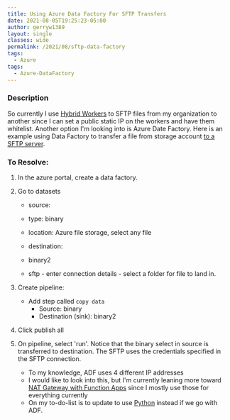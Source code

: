 ```yaml
---
title: Using Azure Data Factory For SFTP Transfers
date: 2021-08-05T19:25:23-05:00
author: gerryw1389
layout: single
classes: wide
permalink: /2021/08/sftp-data-factory
tags:
  - Azure
tags:
  - Azure-DataFactory
---
```

<!--more-->

### Description

So currently I use [Hybrid Workers](https://automationadmin.com/2020/10/using-azure-automation-logic-apps-for-sftp) to SFTP files from my organization to another since I can set a public static IP on the workers and have them whitelist. Another option I'm looking into is Azure Date Factory. Here is an example using Data Factory to transfer a file from storage account [to a SFTP server](https://docs.microsoft.com/en-us/azure/data-factory/connector-sftp).

### To Resolve:

1. In the azure portal, create a data factory.

2. Go to datasets

   - source:
   - type: binary
	- location: Azure file storage, select any file
	
   - destination:
	- binary2
	- sftp - enter connection details - select a folder for file to land in.

3. Create pipeline:

   - Add step called `copy data`
		- Source: binary
		- Destination (sink): binary2

4. Click publish all

5. On pipeline, select 'run'. Notice that the binary select in source is transferred to destination. The SFTP uses the credentials specified in the SFTP connection.

   - To my knowledge, ADF uses 4 different IP addresses
   - I would like to look into this, but I'm currently leaning more toward [NAT Gateway with Function Apps](https://automationadmin.com/2020/12/setup-nat-gateway-for-azure-functions) since I mostly use those for everything currently
   - On my to-do-list is to update to use [Python](https://docs.microsoft.com/en-us/azure/data-factory/quickstart-create-data-factory-python) instead if we go with ADF.
